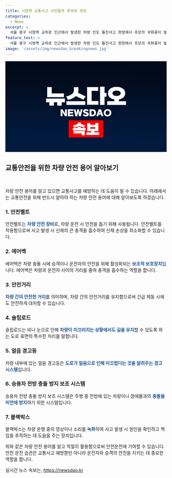 ```yaml
---
title: 시청역 교통사고 시민들의 추모와 위로
categories:
  - News
excerpt: >
  서울 중구 시청역 교차로 인근에서 발생한 차량 인도 돌진사고 현장에서 추모의 국화꽃이 놓였다.
feature_text: >
  서울 중구 시청역 교차로 인근에서 발생한 차량 인도 돌진사고 현장에서 추모의 국화꽃이 놓였다.
image: '/assets/img/newsdao_breakingnews.jpg'
---
```


<p><img src="/assets/img/newsdao_breakingnews.jpg" alt="implanttips 속보" /></p>

<h2 data-ke-size="size26">교통안전을 위한 차량 안전 용어 알아보기</h2>

<p data-ke-size="size16">&nbsp;</p>

<p>차량 안전 용어를 알고 있으면 교통사고를 예방하는 데 도움이 될 수 있습니다. 아래에서는 교통안전을 위해 반드시 알아야 하는 차량 안전 용어에 대해 알아보도록 하겠습니다.</p>

<h3>1. 안전벨트</h3>

<p>안전벨트는 <b><span style="color: #1a5490;">차량 안전 장비</span></b>로, 차량 운전 시 안전을 돕기 위해 사용됩니다. 안전벨트를 착용함으로써 사고 발생 시 신체의 큰 충격을 흡수하여 신체 손상을 최소화할 수 있습니다.</p>

<h3>2. 에어백</h3>

<p>에어백은 차량 충돌 시에 승객이나 운전자의 안전을 위해 활성화되는 <b><span style="color: #1a5490;">보조적 보호장치</span></b>입니다. 에어백은 차량과 운전자 사이의 거리를 줄여 충격을 흡수하는 역할을 합니다.</p>

<h3>3. 안전거리</h3>

<p><b><span style="color: #1a5490;">차량 간의 안전한 거리</span></b>를 의미하며, 차량 간의 안전거리를 유지함으로써 긴급 제동 시에도 안전하게 대처할 수 있습니다.</p>

<h3>4. 슬립로드</h3>

<p>슬립로드는 비나 눈으로 인해 <b><span style="color: #1a5490;">차량이 미끄러지는 상황에서도 길을 유지</span></b>할 수 있도록 하는 도로 표면의 특수한 처리를 말합니다.</p>

<h3>5. 얼음 경고등</h3>

<p>차량 내부에 있는 얼음 경고등은 <b><span style="color: #1a5490;">도로가 얼음으로 인해 미끄럽다는 것을 알려주는 경고 시스템</span></b>입니다.</p>

<h3>6. 승용차 전방 충돌 방지 보조 시스템</h3>

<p>승용차 전방 충돌 방지 보조 시스템은 주행 중 전방에 있는 차량이나 장애물과의 <b><span style="color: #1a5490;">충돌을 미연에 방지</span></b>하기 위한 시스템입니다.</p>

<h3>7. 블랙박스</h3>

<p>블랙박스는 차량 운행 중의 영상이나 소리를 <b><span style="color: #1a5490;">녹화</span></b>하여 사고 발생 시 원인을 확인하고 책임을 추적하는 데 도움을 주는 장치입니다.</p>

<p>위와 같은 차량 안전 용어를 알고 적절히 활용함으로써 안전운전에 기여할 수 있습니다. 안전 운전 습관은 교통사고 예방뿐만 아니라 운전자와 승객의 안전을 지키는 데 중요한 역할을 합니다.</p>
실시간 뉴스 속보는, <a href="https://newsdao.kr" rel="dofollow">https://newsdao.kr</a>


